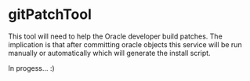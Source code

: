 # gitPatchTool
This tool will need to help the Oracle developer build patches. 
The implication is that after committing oracle objects this service will be run manually or automatically which will generate the install script.

In progess... :)
